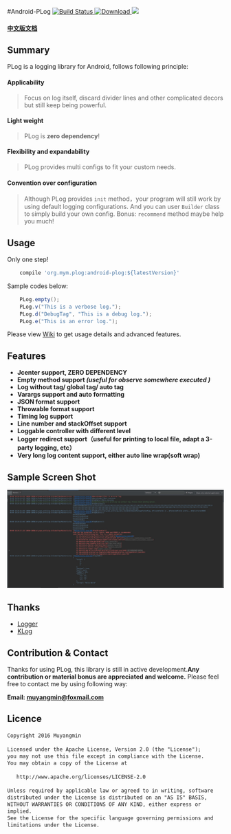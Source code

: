 #Android-PLog  [![Build Status](https://travis-ci.org/Muyangmin/Android-PLog.svg?branch=master)](https://travis-ci.org/Muyangmin/Android-PLog)[ ![Download](https://api.bintray.com/packages/muyangmin/org.mym/Android-PLog/images/download.svg) ](https://bintray.com/muyangmin/org.mym/Android-PLog/_latestVersion)<a href="http://www.methodscount.com/?lib=org.mym.plog%3Aandroid-plog%3A1.5.0"><img src="https://img.shields.io/badge/Methods and size-201 | 20 KB-e91e63.svg"/></a>

#### [中文版文档](./README.md)

## Summary
PLog is a logging library for Android, follows following principle:
#### Applicability
 > Focus on log itself, discard divider lines and other complicated decors but still keep being
 powerful.

#### Light weight
 > PLog is **zero dependency**!

#### Flexibility and expandability
> PLog provides multi configs to fit your custom needs.

#### Convention over configuration
> Although PLog provides `init` method，your program will still work by using default logging
configurations. And you can user `Builder` class to simply build your own config.
Bonus: `recommend` method maybe help you much!

## Usage
Only one step!
```Groovy
    compile 'org.mym.plog:android-plog:${latestVersion}'
```
Sample codes below:
```Java
    PLog.empty();
    PLog.v("This is a verbose log.");
    PLog.d("DebugTag", "This is a debug log.");
    PLog.e("This is an error log.");
```
Please view [Wiki](https://github.com/Muyangmin/Android-PLog/wiki) to get usage details and advanced
features.

## Features
* **Jcenter support, ZERO DEPENDENCY**
* **Empty method support *(useful for observe somewhere executed )***
* **Log without tag/ global tag/ auto tag**
* **Varargs support and auto formatting**
* **JSON format support**
* **Throwable format support**
* **Timing log support**
* **Line number and stackOffset support**
* **Loggable controller with different level**
* **Logger redirect support（useful for printing to local file, adapt a 3-party logging, etc）**
* **Very long log content support, either auto line wrap(soft wrap)**

## Sample Screen Shot
![ScreenShot](./ScreenShot.png)

## Thanks
* [Logger](https://github.com/orhanobut/logger)
* [KLog](https://github.com/ZhaoKaiQiang/KLog)

## Contribution & Contact
Thanks for using PLog, this library is still in active development.**Any contribution or material
bonus are appreciated and welcome.**
Please feel free to contact me by using following way:

**Email: muyangmin@foxmail.com**

## Licence
```
Copyright 2016 Muyangmin

Licensed under the Apache License, Version 2.0 (the "License");
you may not use this file except in compliance with the License.
You may obtain a copy of the License at

   http://www.apache.org/licenses/LICENSE-2.0

Unless required by applicable law or agreed to in writing, software
distributed under the License is distributed on an "AS IS" BASIS,
WITHOUT WARRANTIES OR CONDITIONS OF ANY KIND, either express or implied.
See the License for the specific language governing permissions and
limitations under the License.
```